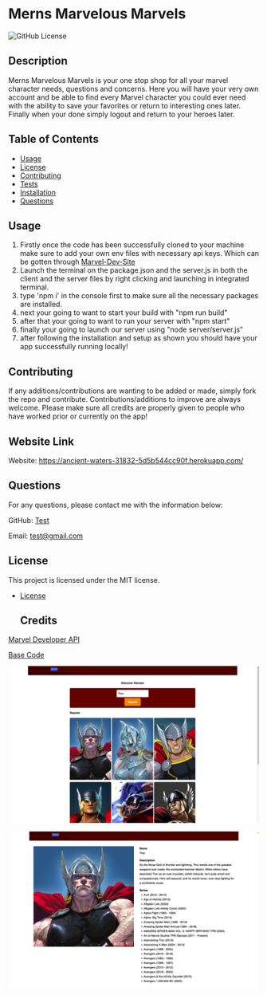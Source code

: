 # Merns Marvelous Marvels

  ![GitHub License](https://img.shields.io/badge/License-MIT-blue.svg)
  
  ## Description 
  
  Merns Marvelous Marvels is your one stop shop for all your marvel character needs, questions and concerns. Here you will have your very own account and be able to find every Marvel character you could ever need with the ability to save your favorites or return to interesting ones later. Finally when your done simply logout and return to your heroes later.

  ## Table of Contents 

  * [Usage](#usage)
  * [License](#license)
  * [Contributing](#contributing)
  * [Tests](#tests)
  * [Installation](#installation)
  * [Questions](#questions)

  ## Usage 
   1. Firstly once the code has been successfully cloned to your machine make sure to add your own env files with necessary api keys. Which can be gotten through [Marvel-Dev-Site](https://developer.marvel.com/)
   2. Launch the terminal on the package.json and the server.js in both the client and the server files by right clicking and launching in integrated terminal.
   3. type 'npm i' in the console first to make sure all the necessary packages are installed.
   4. next your going to want to start your build with "npm run build"
   5. after that your going to want to run your server with "npm start"
   6. finally your going to launch our server using "node server/server.js"
   7. after following the installation and setup as shown you should have your app successfully running locally!
   
  ## Contributing

  If any additions/contributions are wanting to be added or made, simply fork the repo and contribute.
  Contributions/additions to improve are always welcome. Please make sure all credits are properly given to people who have worked prior or currently on the app! 

  ## Website Link

  Website: https://ancient-waters-31832-5d5b544cc90f.herokuapp.com/
  
  ## Questions

  For any questions, please contact me with the information below:

  GitHub: [Test](https://github.com/testURl)

  Email: test@gmail.com

  ## License

  This project is licensed under the MIT license. 
* [License](#license)

  ## Credits

[Marvel Developer API](https://developer.marvel.com/)

[Base Code](https://github.com/BeGeos/marvel-api-search-engine)


![Alt text](client/images/marvelous-marvels1.png)

![Alt text](client/images/marvelous-marvels2.png)